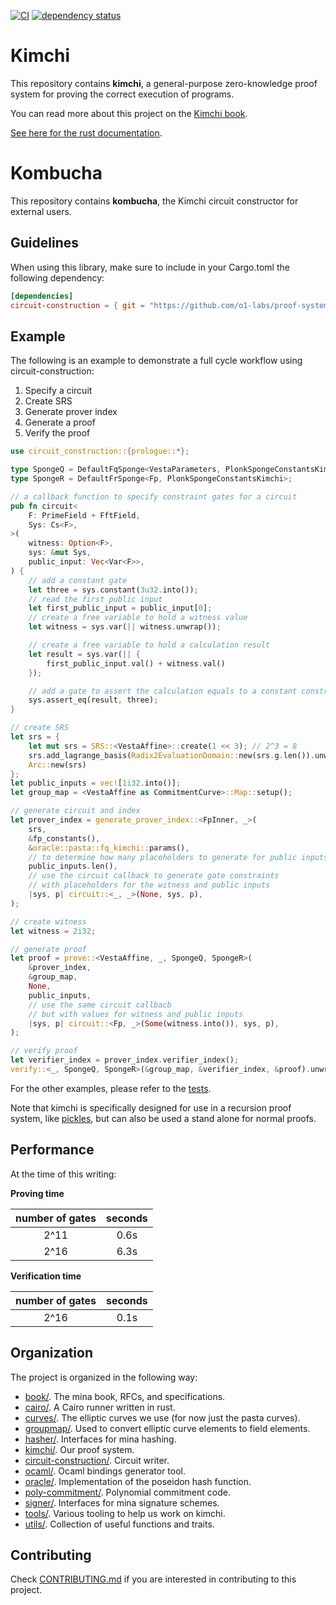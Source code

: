 [![CI](https://github.com/o1-labs/proof-systems/actions/workflows/rust.yml/badge.svg)](https://github.com/o1-labs/proof-systems/actions/workflows/rust.yml)
[![dependency status](https://deps.rs/repo/github/o1-labs/proof-systems/status.svg?style=flat-square)](https://deps.rs/repo/github/o1-labs/proof-systems)

# Kimchi

This repository contains **kimchi**, a general-purpose zero-knowledge proof system for proving the correct execution of programs.

You can read more about this project on the [Kimchi book](https://o1-labs.github.io/proof-systems).

[See here for the rust documentation](https://o1-labs.github.io/proof-systems/rustdoc).

# Kombucha

This repository contains **kombucha**, the Kimchi circuit constructor for external users.

## Guidelines

When using this library, make sure to include in your Cargo.toml the following dependency:

```toml
[dependencies]
circuit-construction = { git = "https://github.com/o1-labs/proof-systems" }
```

## Example

The following is an example to demonstrate a full cycle workflow using circuit-construction:

1. Specify a circuit
2. Create SRS
3. Generate prover index
4. Generate a proof
5. Verify the proof

```rust
use circuit_construction::{prologue::*};

type SpongeQ = DefaultFqSponge<VestaParameters, PlonkSpongeConstantsKimchi>;
type SpongeR = DefaultFrSponge<Fp, PlonkSpongeConstantsKimchi>;

// a callback function to specify constraint gates for a circuit
pub fn circuit<
    F: PrimeField + FftField,
    Sys: Cs<F>,
>(
    witness: Option<F>,
    sys: &mut Sys,
    public_input: Vec<Var<F>>,
) {
    // add a constant gate
    let three = sys.constant(3u32.into());
    // read the first public input
    let first_public_input = public_input[0];
    // create a free variable to hold a witness value
    let witness = sys.var(|| witness.unwrap());

    // create a free variable to hold a calculation result
    let result = sys.var(|| {
        first_public_input.val() + witness.val()
    });

    // add a gate to assert the calculation equals to a constant constraint
    sys.assert_eq(result, three);
}

// create SRS
let srs = {
    let mut srs = SRS::<VestaAffine>::create(1 << 3); // 2^3 = 8
    srs.add_lagrange_basis(Radix2EvaluationDomain::new(srs.g.len()).unwrap());
    Arc::new(srs)
};
let public_inputs = vec![1i32.into()];
let group_map = <VestaAffine as CommitmentCurve>::Map::setup();

// generate circuit and index
let prover_index = generate_prover_index::<FpInner, _>(
    srs,
    &fp_constants(),
    &oracle::pasta::fq_kimchi::params(),
    // to determine how many placeholders to generate for public inputs
    public_inputs.len(),
    // use the circuit callback to generate gate constraints 
    // with placeholders for the witness and public inputs
    |sys, p| circuit::<_, _>(None, sys, p),
);

// create witness
let witness = 2i32;

// generate proof
let proof = prove::<VestaAffine, _, SpongeQ, SpongeR>(
    &prover_index,
    &group_map,
    None,
    public_inputs,
    // use the same circuit callbacb
    // but with values for witness and public inputs
    |sys, p| circuit::<Fp, _>(Some(witness.into()), sys, p),
);

// verify proof
let verifier_index = prover_index.verifier_index();
verify::<_, SpongeQ, SpongeR>(&group_map, &verifier_index, &proof).unwrap();
```

For the other examples, please refer to the [tests](./circuit-construction/tests/).

Note that kimchi is specifically designed for use in a recursion proof system, like [pickles](https://medium.com/minaprotocol/meet-pickles-snark-enabling-smart-contract-on-coda-protocol-7ede3b54c250), but can also be used a stand alone for normal proofs.

## Performance

At the time of this writing:

**Proving time**

| number of gates | seconds |
|:---------------:|:-------:|
|       2^11      |   0.6s  |
|       2^16      |   6.3s  |

**Verification time**

| number of gates | seconds |
|:---------------:|:-------:|
|       2^16      |   0.1s  |

## Organization

The project is organized in the following way:

* [book/](https://github.com/o1-labs/proof-systems/tree/master/book). The mina book, RFCs, and specifications.
* [cairo/](https://github.com/o1-labs/proof-systems/tree/master/cairo). A Cairo runner written in rust.
* [curves/](https://github.com/o1-labs/proof-systems/tree/master/curves). The elliptic curves we use (for now just the pasta curves).
* [groupmap/](https://github.com/o1-labs/proof-systems/tree/master/groupmap). Used to convert elliptic curve elements to field elements.
* [hasher/](https://github.com/o1-labs/proof-systems/tree/master/hasher). Interfaces for mina hashing.
* [kimchi/](https://github.com/o1-labs/proof-systems/tree/master/kimchi). Our proof system.
* [circuit-construction/](https://github.com/o1-labs/proof-systems/tree/master/circuit-construction). Circuit writer.
* [ocaml/](https://github.com/o1-labs/proof-systems/tree/master/ocaml). Ocaml bindings generator tool.
* [oracle/](https://github.com/o1-labs/proof-systems/tree/master/oracle). Implementation of the poseidon hash function.
* [poly-commitment/](https://github.com/o1-labs/proof-systems/tree/master/poly-commitment). Polynomial commitment code.
* [signer/](https://github.com/o1-labs/proof-systems/tree/master/signer). Interfaces for mina signature schemes.
* [tools/](https://github.com/o1-labs/proof-systems/tree/master/tools). Various tooling to help us work on kimchi.
* [utils/](https://github.com/o1-labs/proof-systems/tree/master/utils). Collection of useful functions and traits.

## Contributing

Check [CONTRIBUTING.md](CONTRIBUTING.md) if you are interested in contributing to this project.
